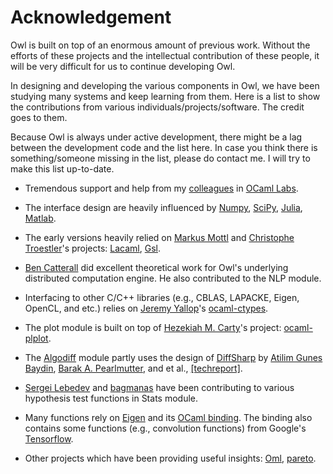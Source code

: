 # Acknowledgement

Owl is built on top of an enormous amount of previous work. Without the efforts of these projects and the intellectual contribution of these people, it will be very difficult for us to continue developing Owl.

In designing and developing the various components in Owl, we have been studying many systems and keep learning from them. Here is a list to show the contributions from various individuals/projects/software. The credit goes to them.

Because Owl is always under active development, there might be a lag between the development code and the list here. In case you think there is something/someone missing in the list, please do contact me. I will try to make this list up-to-date.

- Tremendous support and help from my [colleagues](http://ocamllabs.io/people/) in [OCaml Labs](http://ocamllabs.io/).

- The interface design are heavily influenced by [Numpy](http://www.numpy.org/), [SciPy](https://www.scipy.org/), [Julia](https://julialang.org/), [Matlab](https://www.mathworks.com/products/matlab.html).

- The early versions heavily relied on [Markus Mottl](http://www.ocaml.info/) and [Christophe Troestler](https://github.com/Chris00)'s projects: [Lacaml](https://github.com/mmottl/lacaml), [Gsl](https://github.com/mmottl/gsl-ocaml).

- [Ben Catterall](https://www.linkedin.com/in/ben-catterall-38643287/?ppe=1) did excellent theoretical work for Owl's underlying distributed computation engine. He also contributed to the NLP module.

- Interfacing to other C/C++ libraries (e.g., CBLAS, LAPACKE, Eigen, OpenCL, and etc.) relies on [Jeremy Yallop](https://www.cl.cam.ac.uk/~jdy22/)'s [ocaml-ctypes](https://github.com/ocamllabs/ocaml-ctypes).

- The plot module is built on top of [Hezekiah M. Carty](https://github.com/hcarty)'s project: [ocaml-plplot](https://github.com/hcarty/ocaml-plplot).

- The [Algodiff](https://github.com/ryanrhymes/owl/blob/master/src/owl/owl_algodiff.ml) module partly uses the design of [DiffSharp](http://diffsharp.github.io/DiffSharp/) by [Atilim Gunes Baydin](http://www.cs.nuim.ie/~gunes/), [Barak A. Pearlmutter](http://www.bcl.hamilton.ie/~barak/), and et al., [[techreport]](https://arxiv.org/abs/1502.05767).

- [Sergei Lebedev](https://github.com/superbobry) and [bagmanas](https://github.com/bagmanas) have been contributing to various hypothesis test functions in Stats module.

- Many functions rely on [Eigen](http://eigen.tuxfamily.org/index.php?title=Main_Page) and its [OCaml binding](https://github.com/ryanrhymes/eigen). The binding also contains some functions (e.g., convolution functions) from Google's [Tensorflow](https://www.tensorflow.org/).

- Other projects which have been providing useful insights: [Oml](https://github.com/hammerlab/oml), [pareto](https://github.com/superbobry/pareto).
